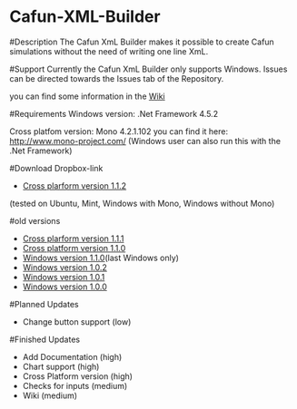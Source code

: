 # Cafun-XML-Builder

#Description
The Cafun XmL Builder makes it possible to create Cafun simulations without the need of writing one line XmL.

#Support
Currently the Cafun XmL Builder only supports Windows.
Issues can be directed towards the Issues tab of the Repository.

you can find some information in the [Wiki](https://github.com/Cranc/Cafun-XML-Builder/wiki)

#Requirements
Windows version: .Net Framework 4.5.2

Cross platfom version: 
Mono 4.2.1.102 you can find it here: http://www.mono-project.com/
(Windows user can also run this with the .Net Framework)

#Download
Dropbox-link
* [Cross plarform version 1.1.2](https://www.dropbox.com/s/eari7afk0922yea/Cafun-XML-Gen.exe?dl=0)

(tested on Ubuntu, Mint, Windows with Mono, Windows without Mono)

#old versions
* [Cross plarform version 1.1.1](https://www.dropbox.com/s/ao09kn2z44fmgbt/Cafun-XML-Gen.exe?dl=0)
* [Cross platform version 1.1.0](https://www.dropbox.com/s/tdh1sggrxhc4chv/Cafun-XML-Gen.exe?dl=0)
* [Windows version 1.1.0](https://www.dropbox.com/s/ln9bd8jnug6zm7f/Cafun-XML-Gen.exe?dl=0)(last Windows only)
* [Windows version 1.0.2](https://www.dropbox.com/s/hskp4x723godwad/Cafun-XML-Gen.exe?dl=0)
* [Windows version 1.0.1](https://www.dropbox.com/s/prjn2sdkc4ovzx4/Cafun-XML-Gen.exe?dl=0)
* [Windows version 1.0.0](https://www.dropbox.com/s/juqoc3t6vh12jqr/Cafun-XML-Gen.exe?dl=0)

#Planned Updates
+ Change button support (low)

#Finished Updates
+ Add Documentation (high)
+ Chart support (high)
+ Cross Platform version (high)
+ Checks for inputs (medium)
+ Wiki (medium)

